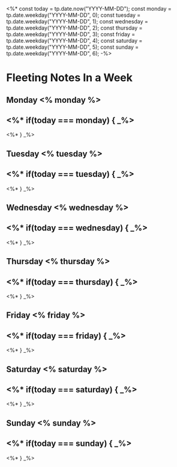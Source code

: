 <%*
const today = tp.date.now("YYYY-MM-DD");
const monday = tp.date.weekday("YYYY-MM-DD", 0);
const tuesday = tp.date.weekday("YYYY-MM-DD", 1);
const wednesday = tp.date.weekday("YYYY-MM-DD", 2);
const thursday = tp.date.weekday("YYYY-MM-DD", 3);
const friday = tp.date.weekday("YYYY-MM-DD", 4);
const saturday = tp.date.weekday("YYYY-MM-DD", 5);
const sunday = tp.date.weekday("YYYY-MM-DD", 6);
-%>
# Fleeting Notes In a Week

## Monday <% monday %>
<%* if(today === monday) { _%>
- 
<%* } _%>

## Tuesday <% tuesday %>
<%* if(today === tuesday) { _%>
- 
<%* } _%>

## Wednesday <% wednesday %>
<%* if(today === wednesday) { _%>
- 
<%* } _%>

## Thursday <% thursday %>
<%* if(today === thursday) { _%>
- 
<%* } _%>

## Friday <% friday %>
<%* if(today === friday) { _%>
- 
<%* } _%>

## Saturday <% saturday %>
<%* if(today === saturday) { _%>
- 
<%* } _%>

## Sunday <% sunday %>
<%* if(today === sunday) { _%>
- 
<%* } _%>